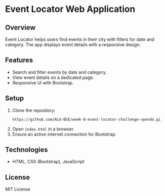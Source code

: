 # Event Locator Web Application


## Overview
Event Locator helps users find events in their city with filters for date and category. The app displays event details with a responsive design.

## Features
- Search and filter events by date and category.
- View event details on a dedicated page.
- Responsive UI with Bootstrap.

## Setup
1. Clone the repository:
   ```sh
   https://github.com/ALU-BSE/week-8-event-locator-challenge-vpendo.git
   ```
2. Open `index.html` in a browser.
3. Ensure an active internet connection for Bootstrap.

## Technologies
- HTML, CSS (Bootstrap), JavaScript

## License
MIT License

